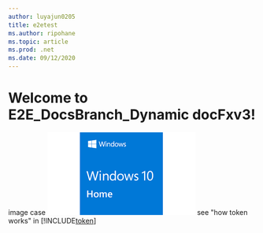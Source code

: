 ```yaml
---
author: luyajun0205
title: e2etest
ms.author: ripohane
ms.topic: article
ms.prod: .net
ms.date: 09/12/2020
---
```


# Welcome to E2E_DocsBranch_Dynamic docFxv3!

image case ![A fallback image](windows.jpg) 
see "how token works" in [!INCLUDE[token](token.md)]
